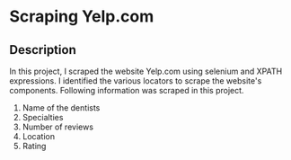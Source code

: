 # Scraping Yelp.com

## Description
In this project, I scraped the website Yelp.com using selenium and XPATH expressions. I identified the various locators to scrape the website's components. Following information was scraped in this project.

1. Name of the dentists
2. Specialties
3. Number of reviews
4. Location
5. Rating
